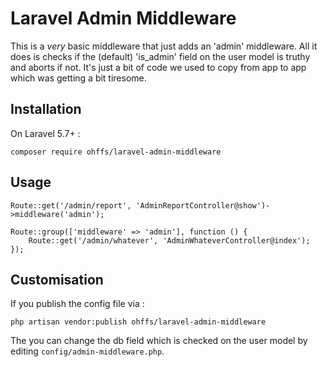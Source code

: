 # Laravel Admin Middleware

This is a _very_ basic middleware that just adds an 'admin' middleware.  All it does
is checks if the (default) 'is_admin' field on the user model is truthy and aborts if not.  It's
just a bit of code we used to copy from app to app which was getting a bit tiresome.

## Installation

On Laravel 5.7+ :

```
composer require ohffs/laravel-admin-middleware
```

## Usage

```
Route::get('/admin/report', 'AdminReportController@show')->middleware('admin');

Route::group(['middleware' => 'admin'], function () {
    Route::get('/admin/whatever', 'AdminWhateverController@index');
});
```

## Customisation

If you publish the config file via :

```
php artisan vendor:publish ohffs/laravel-admin-middleware
```

The you can change the db field which is checked on the user model by editing `config/admin-middleware.php`.
